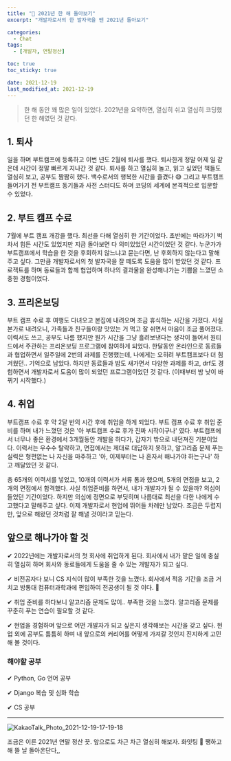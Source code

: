 ```yaml
---
title: "💬 2021년 한 해 돌아보기"
excerpt: "개발자로서의 한 발자국을 뗀 2021년 돌아보기"

categories:
  - Chat
tags:
  - [개발자, 연말정산]

toc: true
toc_sticky: true

date: 2021-12-19
last_modified_at: 2021-12-19
---
```


> 한 해 동안 꽤 많은 일이 있었다. 2021년을 요약하면, 열심히 쉬고 열심히 코딩했던 한 해였던 것 같다.

## 1. 퇴사

일을 하며 부트캠프에 등록하고 이번 년도 2월에 퇴사를 했다. 퇴사한게 정말 어제 일 같은데 시간이 정말 빠르게 지나간 것 같다. 퇴사를 하고 열심히 놀고, 읽고 싶었던 책들도 열심히 보고, 공부도 짬짬히 했다. 백수로서의 행복한 시간을 즐겼다 😅 그리고 부트캠프 들어가기 전 부트캠프 동기들과 사전 스터디도 하며 코딩의 세계에 본격적으로 입문할 수 있었다.

## 2. 부트 캠프 수료

7월에 부트 캠프 개강을 했다. 최선을 다해 열심히 한 기간이었다. 초반에는 따라가기 벅차서 힘든 시간도 있었지만 지금 돌아보면 다 의미있었던 시간이었던 것 같다. 누군가가 부트캠프에서 학습을 한 것을 후회하지 않느냐고 묻는다면, 난 후회하지 않는다고 말해주고 싶다. 그만큼 개발자로서의 첫 발자국을 잘 떼도록 도움을 많이 받았던 것 같다. 프로젝트를 하며 동료들과 함께 협업하며 하나의 결과물을 완성해나가는 기쁨을 느꼈던 소중한 경험이었다.

## 3. 프리온보딩

부트 캠프 수료 후 여행도 다녀오고 본집에 내려오며 조금 휴식하는 시간을 가졌다. 사실 본가로 내려오니, 가족들과 친구들이랑 맛있는 거 먹고 잘 쉬면서 마음이 조금 풀어졌다. 이력서도 쓰고, 공부도 나름 했지만 뭔가 시간을 그냥 흘려보낸다는 생각이 들어서 원티드에서 주관하는 프리온보딩 프로그램에 참여하게 되었다. 한달동안 온라인으로 동료들과 협업하면서 일주일에 2번의 과제를 진행했는데, 나에게는 오히려 부트캠프보다 더 힘겨웠던.. 기억으로 남았다. 하지만 동료들과 밤도 새가면서 다양한 과제를 하고, drf도 경험하면서 개발자로서 도움이 많이 되었던 프로그램이었던 것 같다. (이때부터 밤 낮이 바뀌기 시작했다.)

## 4. 취업

부트캠프 수료 후 약 2달 반의 시간 후에 취업을 하게 되었다. 부트 캠프 수료 후 취업 준비를 하며 내가 느꼈던 것은 '아 부트캠프 수료 후가 진짜 시작이구나' 였다. 부트캠프에서 너무나 좋은 환경에서 3개월동안 개발을 하다가, 갑자기 밖으로 내던져진 기분이었다. 이력서는 우수수 탈락하고, 면접에서는 제대로 대답하지 못하고, 알고리즘 문제 푸는 실력은 형편없는 나 자신을 마주하고 '아, 이제부터는 나 혼자서 해나가야 하는구나' 하고 깨달았던 것 같다.

총 65개의 이력서를 넣었고, 10개의 이력서가 서류 통과 했으며, 5개의 면접을 보고, 2개의 면접에서 합격했다. 사실 취업준비를 하면서, 내가 개발자가 될 수 있을까? 의심이 들었던 기간이었다. 하지만 의심에 정면으로 부딪히며 나름대로 최선을 다한 나에게 수고했다고 말해주고 싶다. 이제 개발자로서 현업에 뛰어들 차례만 남았다. 조금은 두렵지만, 앞으로 해왔던 것처럼 잘 해낼 것이라고 믿는다.

## 앞으로 해나가야 할 것

✔ 2022년에는 개발자로서의 첫 회사에 취업하게 된다. 회사에서 내가 맡은 일에 충실히 열심히 하며 회사와 동료들에게 도움을 줄 수 있는 개발자가 되고 싶다.

✔ 비전공자다 보니 CS 지식이 많이 부족한 것을 느꼈다. 회사에서 적응 기간을 조금 거치고 방통대 컴퓨터과학과에 편입하여 전공생이 될 것 이다. 🙂

✔ 취업 준비를 하다보니 알고리즘 문제도 많이.. 부족한 것을 느꼈다. 알고리즘 문제를 꾸준히 푸는 연습이 필요할 것 같다.

✔ 현업을 경험하며 앞으로 어떤 개발자가 되고 싶은지 생각해보는 시간을 갖고 싶다. 현업 외에 공부도 틈틈히 하며 내 앞으로의 커리어를 어떻게 가져갈 것인지 진지하게 고민해 볼 것이다.

### 해야할 공부

✔ Python, Go 언어 공부

✔ Django 복습 및 심화 학습

✔ CS 공부

---

![KakaoTalk_Photo_2021-12-19-17-19-18](https://user-images.githubusercontent.com/73830753/146668369-879b3d54-0582-4ca7-9d6d-ae264a183e33.jpeg)

조금은 이른 2021년 연말 정산 끗. 앞으로도 차근 차근 열심히 해보자. 화잇팅 💪 쨍하고 해 뜰 날 돌아온단다,,

